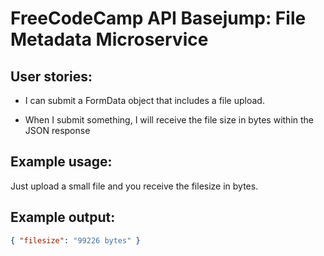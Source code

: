 # FreeCodeCamp API Basejump: File Metadata Microservice

## User stories:

* I can submit a FormData object that includes a file upload.

* When I submit something, I will receive the file size in bytes within the JSON response

## Example usage:
Just upload a small file and you receive the filesize in bytes.

## Example output:

```json
{ "filesize": "99226 bytes" }
```
